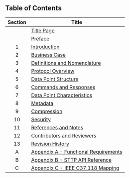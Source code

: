 ## Table of Contents

| Section | Title |
|:-------:|---------|
|   | [Title Page](TitlePage.md) |
|   | [Preface](Preface.md) |
| 1 | [Introduction](Introduction.md) |
| 2 | [Business Case](BusinessCase.md) |
| 3 | [Definitions and Nomenclature](Definitions.md) |
| 4 | [Protocol Overview](Overview.md) |
| 5 | [Data Point Structure](DataPointStructure.md) |
| 6 | [Commands and Responses](CommandsAndResponses.md) |
| 7 | [Data Point Characteristics](DataPointCharacteristics.md) |
| 8 | [Metadata](Metadata.md) |
| 9 | [Compression](Compression.md) |
| 10 | [Security](Security.md) |
| 11 | [References and Notes](References.md) |
| 12 | [Contributors and Reviewers](Contributors.md) |
| 13 | [Revision History](History.md) |
| A | [Appendix A - Functional Requirements](FunctionalRequirements.md) |
| B | [Appendix B - STTP API Reference](APIReference.md) |
| C | [Appendix C - IEEE C37.118 Mapping](IEEE_C37.118Mapping.md) |
